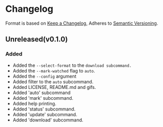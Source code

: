 # Changelog

Format is based on [Keep a Changelog](https://keepachangelog.com/en/1.0.0/),
Adheres to [Semantic Versioning](https://semver.org/spec/v2.0.0.html).

## Unreleased(v0.1.0)

### Added
- Added the `--select-format` to the `download subcommand.`
- Added the `--mark-watched` flag to `auto`.
- Added the `--config` argument
- Added filter to the `auto` subcommand.
- Added LICENSE, README.md and gifs.
- Added 'auto' subcommand
- Added 'mark' subcommand.
- Added help printing.
- Added 'status' subcommand.
- Added 'update' subcommand.
- Added 'download' subcommand.
